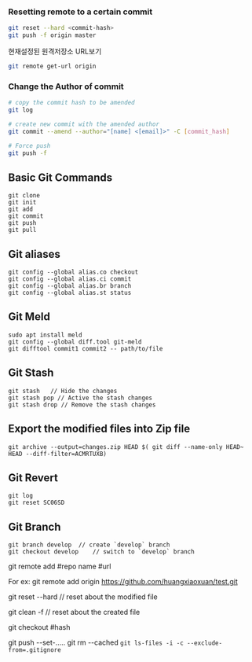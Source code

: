 ### Resetting remote to a certain commit

```bash
git reset --hard <commit-hash>
git push -f origin master
```

현재설정된 원격저장소 URL보기

```bash
git remote get-url origin
```

### Change the Author of commit

```bash
# copy the commit hash to be amended
git log

# create new commit with the amended author
git commit --amend --author="[name] <[email]>" -C [commit_hash]

# Force push
git push -f
```

## Basic Git Commands

```
git clone
git init
git add
git commit
git push
git pull
```

## Git aliases

```
git config --global alias.co checkout
git config --global alias.ci commit
git config --global alias.br branch
git config --global alias.st status
```

## Git Meld

```
sudo apt install meld
git config --global diff.tool git-meld
git difftool commit1 commit2 -- path/to/file
```

## Git Stash

```
git stash   // Hide the changes
git stash pop // Active the stash changes
git stash drop // Remove the stash changes
```

## Export the modified files into Zip file

```
git archive --output=changes.zip HEAD $( git diff --name-only HEAD~ HEAD --diff-filter=ACMRTUXB)
```

## Git Revert

```
git log
git reset SC06SD
```

## Git Branch

```
git branch develop  // create `develop` branch
git checkout develop    // switch to `develop` branch
```

git remote add #repo name #url

For ex: git remote add origin https://github.com/huangxiaoxuan/test.git

git reset --hard // reset about the modified file

git clean -f // reset about the created file

git checkout #hash

git push --set-…..
git rm --cached `git ls-files -i -c --exclude-from=.gitignore`
